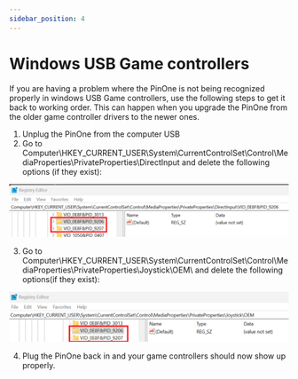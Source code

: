 ```yaml
---
sidebar_position: 4
---
```


# Windows USB Game controllers

If you are having a problem where the PinOne is not being recognized properly in windows USB Game controllers, use the following steps to get it back to working order. This can happen when you upgrade the PinOne from the older game controller drivers to the newer ones.

1. Unplug the PinOne from the computer USB
2. Go to Computer\HKEY_CURRENT_USER\System\CurrentControlSet\Control\MediaProperties\PrivateProperties\DirectInput and delete the following options (if they exist):

![RegEdit Keys](./img/game-controller1.png)

3. Go to Computer\HKEY_CURRENT_USER\System\CurrentControlSet\Control\MediaProperties\PrivateProperties\Joystick\OEM\ and delete the following options(if they exist):

![RegEdit Keys](./img/game-controller2.png)

4. Plug the PinOne back in and your game controllers should now show up properly.